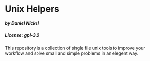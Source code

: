 # Unix Helpers
##### by Daniel Nickel
##### License: gpl-3.0

This repository is a collection of single file unix tools to improve your workflow and solve small and simple problems in an elegent way.
